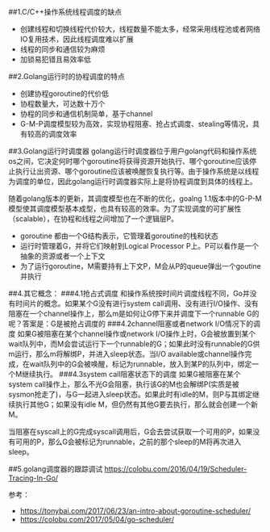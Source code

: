##1.C/C++操作系统线程调度的缺点
- 创建线程和切换线程代价较大，线程数量不能太多，经常采用线程池或者网络IO复用技术，因此线程调度难以扩展  
- 线程的同步和通信较为麻烦
- 加锁易犯错且易效率低


##2.Golang运行时的协程调度的特点  
- 创建协程goroutine的代价低
- 协程数量大，可达数十万个
- 协程的同步和通信机制简单，基于channel  
- G-M-P调度模型较为高效，实现协程阻塞、抢占式调度、stealing等情况，具有较高的调度效率


##3.Golang运行时调度器
golang运行时调度器位于用户golang代码和操作系统os之间，它决定何时哪个goroutine将获得资源开始执行、哪个goroutine应该停止执行让出资源、哪个goroutine应该被唤醒恢复执行等。由于操作系统是以线程为调度的单位，因此golang运行时调度器实际上是将协程调度到具体的线程上。

随着golang版本的更新，其调度模型也在不断的优化，goalng 1.1版本中的G-P-M模型使其调度模型基本成型，也具有较高的效率。为了实现调度的可扩展性（scalable），在协程和线程之间增加了一个逻辑层P。

- goroutine 都由一个G结构表示，它管理着goroutine的栈和状态
- 运行时管理着G，并将它们映射到Logical Processor P上。P可以看作是一个抽象的资源或者一个上下文
- 为了运行goroutine，M需要持有上下文P，M会从P的queue弹出一个goutine并执行



##4.其它概念：
###4.1抢占式调度
和操作系统按时间片调度线程不同，Go并没有时间片的概念。如果某个G没有进行system call调用、没有进行I/O操作、没有阻塞在一个channel操作上，那么m是如何让G停下来并调度下一个runnable G的呢？答案是：G是被抢占调度的
###4.2channel阻塞或者network I/O情况下的调度
如果G被阻塞在某个channel操作或network I/O操作上时，G会被放置到某个wait队列中，而M会尝试运行下一个runnable的G；如果此时没有runnable的G供m运行，那么m将解绑P，并进入sleep状态。当I/O available或channel操作完成，在wait队列中的G会被唤醒，标记为runnable，放入到某P的队列中，绑定一个M继续执行。
###4.3system call阻塞状态下的调度
如果G被阻塞在某个system call操作上，那么不光G会阻塞，执行该G的M也会解绑P(实质是被sysmon抢走了)，与G一起进入sleep状态。如果此时有idle的M，则P与其绑定继续执行其他G；如果没有idle M，但仍然有其他G要去执行，那么就会创建一个新M。

当阻塞在syscall上的G完成syscall调用后，G会去尝试获取一个可用的P，如果没有可用的P，那么G会被标记为runnable，之前的那个sleep的M将再次进入sleep。

##5.golang调度器的跟踪调试
https://colobu.com/2016/04/19/Scheduler-Tracing-In-Go/

参考：  
- https://tonybai.com/2017/06/23/an-intro-about-goroutine-scheduler/  
- https://colobu.com/2017/05/04/go-scheduler/  